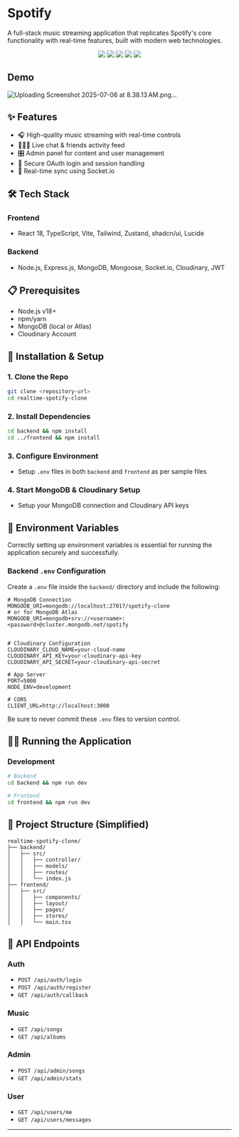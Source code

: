 # Spotify

A full-stack music streaming application that replicates Spotify's core functionality with real-time features, built with modern web technologies.

<p align="center">
  <img src="https://img.shields.io/badge/Spotify-Clone-1DB954?style=for-the-badge&logo=spotify&logoColor=white" />
  <img src="https://img.shields.io/badge/React-20232A?style=for-the-badge&logo=react&logoColor=61DAFB" />
  <img src="https://img.shields.io/badge/TypeScript-007ACC?style=for-the-badge&logo=typescript&logoColor=white" />
  <img src="https://img.shields.io/badge/Node.js-43853D?style=for-the-badge&logo=node.js&logoColor=white" />
  <img src="https://img.shields.io/badge/Socket.io-black?style=for-the-badge&logo=socket.io&badgeColor=010101" />
</p>

## Demo

![Uploading Screenshot 2025-07-06 at 8.38.13 AM.png…]()


## ✨ Features

- 🎧 High-quality music streaming with real-time controls
- 🧑‍🤝‍🧑 Live chat & friends activity feed
- 🎛️ Admin panel for content and user management
- 🔐 Secure OAuth login and session handling
- 📡 Real-time sync using Socket.io

## 🛠️ Tech Stack

### Frontend

- React 18, TypeScript, Vite, Tailwind, Zustand, shadcn/ui, Lucide

### Backend

- Node.js, Express.js, MongoDB, Mongoose, Socket.io, Cloudinary, JWT

## 📋 Prerequisites

- Node.js v18+
- npm/yarn
- MongoDB (local or Atlas)
- Cloudinary Account

## 🚀 Installation & Setup

### 1. Clone the Repo

```bash
git clone <repository-url>
cd realtime-spotify-clone
```

### 2. Install Dependencies

```bash
cd backend && npm install
cd ../frontend && npm install
```

### 3. Configure Environment

- Setup `.env` files in both `backend` and `frontend` as per sample files

### 4. Start MongoDB & Cloudinary Setup

- Setup your MongoDB connection and Cloudinary API keys

## 🔐 Environment Variables

Correctly setting up environment variables is essential for running the application securely and successfully.

### Backend `.env` Configuration

Create a `.env` file inside the `backend/` directory and include the following:

```env
# MongoDB Connection
MONGODB_URI=mongodb://localhost:27017/spotify-clone
# or for MongoDB Atlas
MONGODB_URI=mongodb+srv://<username>:<password>@cluster.mongodb.net/spotify


# Cloudinary Configuration
CLOUDINARY_CLOUD_NAME=your-cloud-name
CLOUDINARY_API_KEY=your-cloudinary-api-key
CLOUDINARY_API_SECRET=your-cloudinary-api-secret

# App Server
PORT=5000
NODE_ENV=development

# CORS
CLIENT_URL=http://localhost:3000
```

Be sure to never commit these `.env` files to version control.

## 🏃‍♂️ Running the Application

### Development

```bash
# Backend
cd backend && npm run dev

# Frontend
cd frontend && npm run dev
```

## 📁 Project Structure (Simplified)

```
realtime-spotify-clone/
├── backend/
│   ├── src/
│   │   ├── controller/
│   │   ├── models/
│   │   ├── routes/
│   │   └── index.js
├── frontend/
│   ├── src/
│   │   ├── components/
│   │   ├── layout/
│   │   ├── pages/
│   │   ├── stores/
│   │   └── main.tsx
```

## 🔧 API Endpoints

### Auth

- `POST /api/auth/login`
- `POST /api/auth/register`
- `GET /api/auth/callback`

### Music

- `GET /api/songs`
- `GET /api/albums`

### Admin

- `POST /api/admin/songs`
- `GET /api/admin/stats`

### User

- `GET /api/users/me`
- `GET /api/users/messages`

---
